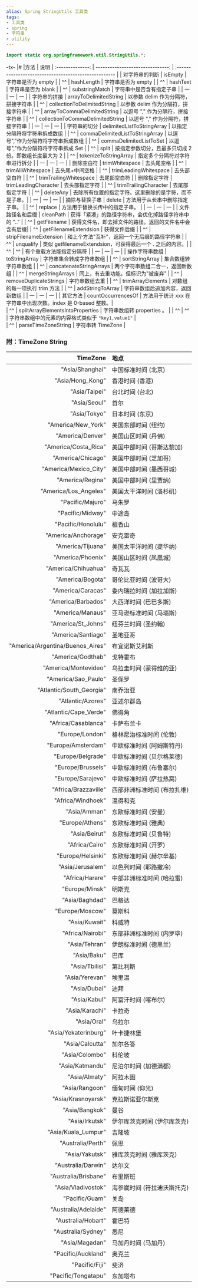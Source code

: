 ```yaml
---
alias: Spring StringUtils 工具类
tags: 
- 工具类
- spring
- 字符串
- utility
---
```



```java
import static org.springframework.util.StringUtils.*;
```


-tx-
|# |方法 | 说明 
| :--------------: | -------------------------------: | :---------------------------------------------------- |
| 对字符串的判断   |                  isEmpty         | 字符串是否为 empty                                    |
| ^^               |                  hashLength      | 字符串是否为 empty                                    |
| ^^               |                  hashText        | 字符串是否为 blank                                    |
| ^^               |                  substringMatch  | 字符串中是否含有指定子串                              |
| 一               | 一                               | 一                                                    |
| 字符串的拼接     |           arrayToDelimitedString | 以参数 delim 作为分隔符，拼接字符串                   |
| ^^               |      collectionToDelimitedString | 以参数 delim 作为分隔符，拼接字符串                   |
| ^^               |      arrayToCommaDelimitedString | 以逗号 "," 作为分隔符，拼接字符串                     |
| ^^               | collectionToCommaDelimitedString | 以逗号 "," 作为分隔符，拼接字符串                     |
| 一               | 一                               | 一                                                    |
| 字符串的切分     |       delimitedListToStringArray | 以指定分隔符将字符串拆成数组                          |
| ^^               |  commaDelimitedListToStringArray | 以逗号","作为分隔符将字符串拆成数组                   |
| ^^               |          commaDelimitedListToSet | 以逗号","作为分隔符将字符串拆成 Set                   |
| ^^               |                            split | 按指定参数切分，且最多只切成 2 份。即数组长度最大为 2 |
| ^^               |            tokenizeToStringArray | 指定多个分隔符对字符串进行拆分                        |
| 一               | 一                               | 一                                                    |
| 删除空白符       | trimWhitespace                   | 去头尾空格                                            |
| ^^               | trimAllWhitespace                | 去头尾+中间空格                                       |
| ^^               | trimLeadingWhitespace            | 去头部空白符                                          |
| ^^               | trimTrailingWhitespace           | 去尾部空白符                                          |
| 删除指定字符     | trimLeadingCharacter             | 去头部指定字符                                        |
| ^^               | trimTrailingCharacter            | 去尾部指定字符                                        |
| ^^               | deleteAny                        | 去除所有位置的指定字符。这里删除的是字符，而不是子串。|
| 一               | 一                               | 一                                                    |
| 摘除与替换子串   |                           delete | 方法用于从长串中删除指定子串。                        |
| ^^               |                          replace | 方法用于替换长传中的指定子串。                        |
| 一               | 一                               | 一                                                    |
| 文件路径名和后缀 |                        cleanPath | 获得「紧凑」的路径字符串，会优化掉路径字符串中的 ".." |
| ^^               |                      getFilename | 获得文件名，即去掉文件的路径。返回的文件名中会含有后缀|
| ^^               |            getFilenameExtendsion | 获得文件后缀                                          |
| ^^               |           stripFilenameExtension | 和上个方法"互补"，返回一个无后缀的路径字符串          |
| ^^               |                        unqualify | 类似 getfilenameExtendsion，可获得最后一个 . 之后的内容。|
| ^^ | ^^ | 有个重载方法能指定分隔符 | 
| 一               | 一                               | 一                                                    |
| 操作字符串数组   |                    toStringArray | 字符串集合转成字符串数组                              |
| ^^               |                  sortStringArray | 集合数组转字符串数组                                  |
| ^^               |          concatenateStringArrays | 两个字符串数组二合一，返回新数组                      |
| ^^               |                mergeStringArrays | 同上，有去重功能。但标识为"被废弃"                    |
| ^^               |           removeDuplicateStrings | 字符串数组去重                                        |
| ^^               |                trimArrayElements | 对数组的每一项执行 trim 方法                          |
| ^^               |                 addStringToArray | 字符串数组后追加内容，返回新数组                      |
| 一               | 一                               | 一                                                    |
| 其它方法         |               countOccurrencesOf | 方法用于统计 xxx 在字符串中出现次数。index 是 0-based 整数。|          
| ^^               | splitArrayElementsIntoProperties | 字符串数组转 properties 。                            |
| ^^               | ^^                               | 字符串数组中的元素的内容格式类似于 `"key1,value1"`       |                        
| ^^               |              parseTimeZoneString | 字符串转 TimeZone                                     |


### 附：TimeZone String 


| TimeZone                        | 地点 |
| ------------------------------: | :------------------ |
| "Asia/Shanghai"                 | 中国标准时间 (北京)|
| "Asia/Hong_Kong"                | 香港时间 (香港)|
| "Asia/Taipei"                   | 台北时间 (台北)|
| "Asia/Seoul"                    | 首尔|
| "Asia/Tokyo"                    | 日本时间 (东京)|
| "America/New_York"              | 美国东部时间 (纽约)|
| "America/Denver"                | 美国山区时间 (丹佛)|
| "America/Costa_Rica"            | 美国中部时间 (哥斯达黎加)|
| "America/Chicago"               | 美国中部时间 (芝加哥)|
| "America/Mexico_City"           | 美国中部时间 (墨西哥城)|
| "America/Regina"                | 美国中部时间 (里贾纳)|
| "America/Los_Angeles"           | 美国太平洋时间 (洛杉矶)|
| "Pacific/Majuro"                | 马朱罗|
| "Pacific/Midway"                | 中途岛|
| "Pacific/Honolulu"              | 檀香山|
| "America/Anchorage"             | 安克雷奇|
| "America/Tijuana"               | 美国太平洋时间 (提华纳)|
| "America/Phoenix"               | 美国山区时间 (凤凰城)|
| "America/Chihuahua"             | 奇瓦瓦|
| "America/Bogota"                | 哥伦比亚时间 (波哥大)|
| "America/Caracas"               | 委内瑞拉时间 (加拉加斯)|
| "America/Barbados"              | 大西洋时间 (巴巴多斯)|
| "America/Manaus"                | 亚马逊标准时间 (马瑙斯)|
| "America/St_Johns"              | 纽芬兰时间 (圣约翰)|
| "America/Santiago"              | 圣地亚哥|
| "America/Argentina/Buenos_Aires"| 布宜诺斯艾利斯|
| "America/Godthab"               | 戈特霍布|
| "America/Montevideo"            | 乌拉圭时间 (蒙得维的亚)     |
| "America/Sao_Paulo"             | 圣保罗                      |
| "Atlantic/South_Georgia"        | 南乔治亚                    |
| "Atlantic/Azores"               | 亚述尔群岛                  |
| "Atlantic/Cape_Verde"           | 佛得角                      |
| "Africa/Casablanca"             | 卡萨布兰卡                  |
| "Europe/London"                 | 格林尼治标准时间 (伦敦)     |
| "Europe/Amsterdam"              | 中欧标准时间 (阿姆斯特丹)   |
| "Europe/Belgrade"               | 中欧标准时间 (贝尔格莱德)   |
| "Europe/Brussels"               | 中欧标准时间 (布鲁塞尔)     |
| "Europe/Sarajevo"               | 中欧标准时间 (萨拉热窝)     |
| "Africa/Brazzaville"            | 西部非洲标准时间 (布拉扎维) |
| "Africa/Windhoek"               | 温得和克|
| "Asia/Amman"                    | 东欧标准时间 (安曼)|
| "Europe/Athens"                 | 东欧标准时间 (雅典)|
| "Asia/Beirut"                   | 东欧标准时间 (贝鲁特)|
| "Africa/Cairo"                  | 东欧标准时间 (开罗)|
| "Europe/Helsinki"               | 东欧标准时间 (赫尔辛基)|
| "Asia/Jerusalem"                | 以色列时间 (耶路撒冷)|
| "Africa/Harare"                 | 中部非洲标准时间 (哈拉雷)|
| "Europe/Minsk"                  | 明斯克|
| "Asia/Baghdad"                  | 巴格达|
| "Europe/Moscow"                 | 莫斯科|
| "Asia/Kuwait"                   | 科威特|
| "Africa/Nairobi"                | 东部非洲标准时间 (内罗毕)|
| "Asia/Tehran"                   | 伊朗标准时间 (德黑兰)|
| "Asia/Baku"                     | 巴库|
| "Asia/Tbilisi"                  | 第比利斯|
| "Asia/Yerevan"                  | 埃里温|
| "Asia/Dubai"                    | 迪拜|
| "Asia/Kabul"                    | 阿富汗时间 (喀布尔)|
| "Asia/Karachi"                  | 卡拉奇|
| "Asia/Oral"                     | 乌拉尔|
| "Asia/Yekaterinburg"            | 叶卡捷林堡|
| "Asia/Calcutta"                 | 加尔各答|
| "Asia/Colombo"                  | 科伦坡|
| "Asia/Katmandu"                 | 尼泊尔时间 (加德满都)|
| "Asia/Almaty"                   | 阿拉木图|
| "Asia/Rangoon"                  | 缅甸时间 (仰光)|
| "Asia/Krasnoyarsk"              | 克拉斯诺亚尔斯克|
| "Asia/Bangkok"                  | 曼谷|
| "Asia/Irkutsk"                  | 伊尔库茨克时间 (伊尔库茨克) |
| "Asia/Kuala_Lumpur"             | 吉隆坡 |
| "Australia/Perth"               | 佩思 |
| "Asia/Yakutsk"                  | 雅库茨克时间 (雅库茨克) |
| "Australia/Darwin"              | 达尔文 |
| "Australia/Brisbane"            | 布里斯班 |
| "Asia/Vladivostok"              | 海参崴时间 (符拉迪沃斯托克) |
| "Pacific/Guam"                  | 关岛 |
| "Australia/Adelaide"            | 阿德莱德 |
| "Australia/Hobart"              | 霍巴特 |
| "Australia/Sydney"              | 悉尼 |
| "Asia/Magadan"                  | 马加丹时间 (马加丹) |
| "Pacific/Auckland"              | 奥克兰 |
| "Pacific/Fiji"                  | 斐济 |
| "Pacific/Tongatapu"             | 东加塔布 |


